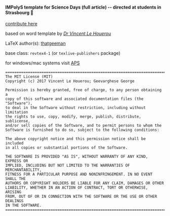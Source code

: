 #### IMPolyS template for Science Days (full article) -- directed at students in Strasbourg :metal:

[contribute here](https://github.com/thatgeeman/egg-impolys.git)

based on word template by [*Dr Vincent Le Houerou*](https://www-ics.u-strasbg.fr/spip.php?article229)

LaTeX author(s): [thatgeeman](https://github.com/thatgeeman)

base class: `revtex4-1` (or `texlive-publishers` package)

for windows/mac systems visit [APS](https://journals.aps.org/revtex)

```
===============================================================================
The MIT License (MIT)
Copyright (c) 2017 Vincent Le Houerou; Geevarghese George

Permission is hereby granted, free of charge, to any person obtaining a 
copy of this software and associated documentation files (the "Software"), 
to deal in the Software without restriction, including without limitation 
the rights to use, copy, modify, merge, publish, distribute, sublicense, 
and/or sell copies of the Software, and to permit persons to whom the 
Software is furnished to do so, subject to the following conditions:

The above copyright notice and this permission notice shall be included 
in all copies or substantial portions of the Software.

THE SOFTWARE IS PROVIDED "AS IS", WITHOUT WARRANTY OF ANY KIND, EXPRESS OR 
IMPLIED, INCLUDING BUT NOT LIMITED TO THE WARRANTIES OF MERCHANTABILITY, 
FITNESS FOR A PARTICULAR PURPOSE AND NONINFRINGEMENT. IN NO EVENT SHALL THE 
AUTHORS OR COPYRIGHT HOLDERS BE LIABLE FOR ANY CLAIM, DAMAGES OR OTHER 
LIABILITY, WHETHER IN AN ACTION OF CONTRACT, TORT OR OTHERWISE, ARISING 
FROM, OUT OF OR IN CONNECTION WITH THE SOFTWARE OR THE USE OR OTHER DEALINGS 
IN THE SOFTWARE.
===============================================================================
```

